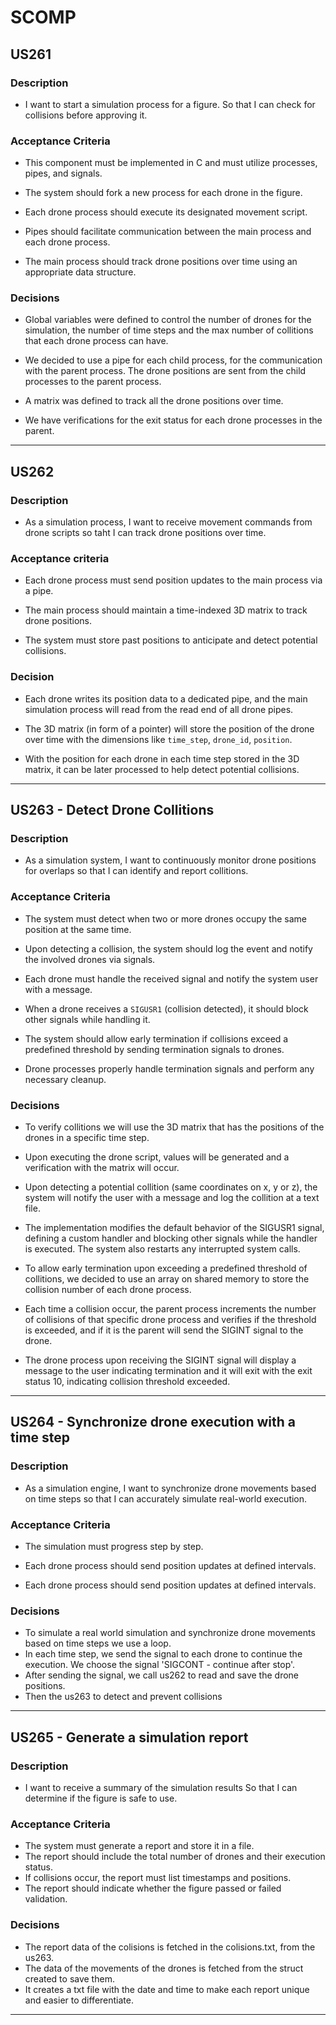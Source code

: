 # SCOMP

## US261

### Description

- I want to start a simulation process for a figure. So that I can check for collisions before approving it.

### Acceptance Criteria

- This component must be implemented in C and must utilize processes, pipes, and signals.

- The system should fork a new process for each drone in the figure.

- Each drone process should execute its designated movement script.

- Pipes should facilitate communication between the main process and each drone process.

- The main process should track drone positions over time using an appropriate data structure.

### Decisions

- Global variables were defined to control the number of drones for the simulation, the number of time steps and the max
  number of collitions that each drone process can have.

- We decided to use a pipe for each child process, for the communication with the parent process. The drone positions 
  are sent from the child processes to the parent process.

- A matrix was defined to track all the drone positions over time.

- We have verifications for the exit status for each drone processes in the parent.

---

## US262

### Description

  - As a simulation process, I want to receive movement commands from drone scripts so taht I can track drone positions over time.

### Acceptance criteria

  - Each drone process must send position updates to the main process via a pipe.

  - The main process should maintain a time-indexed 3D matrix to track drone positions.

  - The system must store past positions to anticipate and detect potential collisions.

### Decision

  - Each drone writes its position data to a dedicated pipe, and the main simulation process will read from the read end of all drone pipes.
  
  - The 3D matrix (in form of a pointer) will store the position of the drone over time with the dimensions like `time_step`, `drone_id`, `position`.

  - With the position for each drone in each time step stored in the 3D matrix, it can be later processed to help detect potential collisions.
  
---

## US263 - Detect Drone Collitions

### Description

- As a simulation system, I want to continuously monitor drone positions for overlaps so that I can identify and report 
  collitions.

### Acceptance Criteria

- The system must detect when two or more drones occupy the same position at the same time.

- Upon detecting a collision, the system should log the event and notify the involved drones via signals.

- Each drone must handle the received signal and notify the system user with a message.

- When a drone receives a `SIGUSR1` (collision detected), it should block other signals while handling it.

- The system should allow early termination if collisions exceed a predefined threshold by sending termination 
   signals to drones.

- Drone processes properly handle termination signals and perform any necessary cleanup.

### Decisions

- To verify collitions we will use the 3D matrix that has the positions of the drones in a specific time step.

- Upon executing the drone script, values will be generated and a verification with the matrix will occur. 

- Upon detecting a potential collition (same coordinates on x, y or z), the system will notify the user with a message 
  and log the collition at a text file.

- The implementation modifies the default behavior of the SIGUSR1 signal, defining a custom handler and blocking other 
  signals while the handler is executed. The system also restarts any interrupted system calls.

- To allow early termination upon exceeding a predefined threshold of collitions, we decided to use an array on shared
  memory to store the collision number of each drone process. 

- Each time a collision occur, the parent process increments  the number of collisions of that specific drone process 
  and verifies if the threshold is exceeded, and if it is the parent will send the SIGINT signal to the drone. 

- The drone process upon receiving the SIGINT signal will display a message to the user indicating termination and 
  it will exit with the exit status 10, indicating collision threshold exceeded.

---
## US264 - Synchronize drone execution with a time step

### Description

- As a simulation engine, I want to synchronize drone movements based on 
time steps so that I can accurately simulate real-world execution.


### Acceptance Criteria

- The simulation must progress step by step.

- Each drone process should send position updates at defined
  intervals.

- Each drone process should send position updates at defined
  intervals.

### Decisions

- To simulate a real world simulation and synchronize drone movements based on time steps we use a loop.
- In each time step, we send the signal to each drone to continue the execution. We choose the signal 'SIGCONT - continue after stop'.
- After sending the signal, we call us262 to read and save the drone positions.
- Then the us263 to detect and prevent collisions
---

## US265 - Generate a simulation report

### Description

- I want to receive a summary of the simulation results
So that I can determine if the figure is safe to use.

### Acceptance Criteria

- The system must generate a report and store it in a file.
- The report should include the total number of drones and their execution status.
- If collisions occur, the report must list timestamps and positions.
- The report should indicate whether the figure passed or failed
validation.

### Decisions

- The report data of the colisions is fetched in the colisions.txt, from the us263.
- The data of the movements of the drones is fetched from the struct created to save them.
- It creates a txt file with the date and time to make each report unique and easier to differentiate.

---